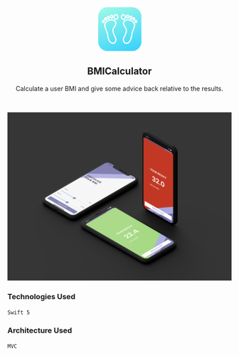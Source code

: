 <!-- PROJECT LOGO -->
<br />
<p align="center">
   <img src="ScreenShot/logo.png" alt="Logo" width="100" height="100">
  <h2 align="center">BMICalculator</h2>
</p>
<p align="center">
  Calculate a user BMI and give some advice back relative to the results.
</p>
<br>

![port-git](ScreenShot/BMICalculator.jpg)

### Technologies Used

`Swift 5`

### Architecture Used

`MVC`
